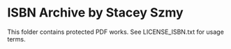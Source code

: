 # ISBN Archive by Stacey Szmy
This folder contains protected PDF works. See LICENSE_ISBN.txt for usage terms.

